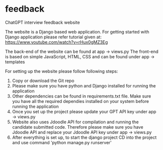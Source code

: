 # feedback
ChatGPT interview feedback website

The website is a Django based web application. For getting started with Django application please refer tutorial given at: https://www.youtube.com/watch?v=rHux0gMZ3Eg 

The back-end of the website can be found at app -> views.py
The front-end is based on simple JavaScript, HTML, CSS and can be found under app -> templates

For setting up the website please follow following steps: 
1) Copy or download the Git repo
2) Please make sure you have python and Django installed for running the application
3) Other dependencies can be found in requirements.txt file. Make sure you have all the required dependies installed on your system before running the application
4) Once you set up the project please update your GPT API key under app -> views.py
5) Website also uses Jdoodle API for compilation and running the candidate submitted code. Therefore please make sure you have Jdoodle API and replace your Jdoodle API key under app -> views.py
6) After everything is set up, to start the django project CD into the project and use command 'python manage.py runserver'
   

